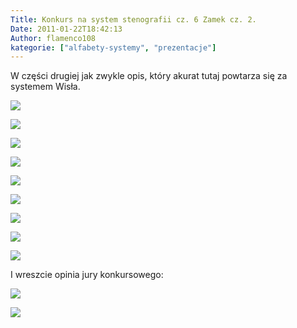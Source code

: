 ```yaml
---
Title: Konkurs na system stenografii cz. 6 Zamek cz. 2.
Date: 2011-01-22T18:42:13
Author: flamenco108
kategorie: ["alfabety-systemy", "prezentacje"]
---
```


W części drugiej jak zwykle opis, który akurat tutaj powtarza się za
systemem Wisła.



![](zamek08.png)




![](zamek09.png)




![](zamek10.png)





![](zamek11.png)




![](zamek12.png)





![](zamek13.png)






![](zamek14.png)





![](zamek14.png)



![](zamek15.png)



I wreszcie opinia jury konkursowego:



![](zamek16-1.png)



![](zamek16-2.png)


















